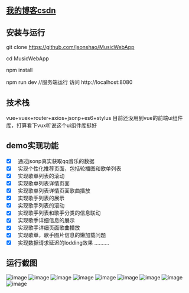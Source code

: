 ##  [我的博客csdn](http://blog.csdn.net/shao861210)
## 安装与运行

git clone https://github.com/jsonshao/MusicWebApp

cd MusicWebApp

npm install

npm run dev //服务端运行 访问 http://localhost:8080
## 技术栈
vue+vuex+router+axios+jsonp+es6+stylus 目前还没用到vue的前端ui组件库，打算看下vux听说这个ui组件库挺好
## demo实现功能

- [x]   通过jsonp真实获取qq音乐的数据
- [x]   实现个性化推荐页面，包括轮播图和歌单列表
- [x]   实现歌单列表的滚动
- [x]   实现歌单列表详情页面
- [x]   实现歌单列表详情页面歌曲播放
- [x]   实现歌手列表的展示
- [x]   实现歌手列表的滚动
- [x]   实现歌手列表和歌手分类的信息联动
- [x]   实现歌手详细信息的展示
- [x]   实现歌手详细页面歌曲播放
- [x]   实现歌单，歌手图片信息的懒加载问题
- [x]   实现数据请求延迟的lodding效果
..........
## 运行截图
![image](https://github.com/jsonshao/MusicWebApp/raw/master/static/test1.png)
![image](https://github.com/jsonshao/MusicWebApp/raw/master/static/test3.png)
![image](https://github.com/jsonshao/MusicWebApp/raw/master/static/test5.png)
![image](https://github.com/jsonshao/MusicWebApp/raw/master/static/test6.png)
![image](https://github.com/jsonshao/MusicWebApp/raw/master/static/test7.png)
![image](https://github.com/jsonshao/MusicWebApp/raw/master/static/test8.png)
![image](https://github.com/jsonshao/MusicWebApp/raw/master/static/test9.png)
![image](https://github.com/jsonshao/MusicWebApp/raw/master/static/test10.png)
![image](https://github.com/jsonshao/MusicWebApp/raw/master/static/test12.png)


